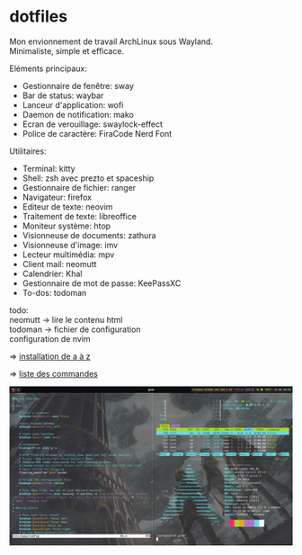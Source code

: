 # dotfiles

Mon envionnement de travail ArchLinux sous Wayland.  
Minimaliste, simple et efficace. 


Eléments principaux:
  
- Gestionnaire de fenêtre: sway
- Bar de status: waybar
- Lanceur d'application: wofi
- Daemon de notification: mako
- Ecran de verouillage: swaylock-effect
- Police de caractère: FiraCode Nerd Font
  
Utilitaires:
  
- Terminal: kitty
- Shell: zsh avec prezto et spaceship
- Gestionnaire de fichier: ranger
- Navigateur: firefox
- Editeur de texte: neovim
- Traitement de texte: libreoffice
- Moniteur système: htop
- Visionneuse de documents: zathura  
- Visionneuse d'image: imv
- Lecteur multimédia: mpv
- Client mail: neomutt
- Calendrier: Khal
- Gestionnaire de mot de passe: KeePassXC
- To-dos: todoman

todo:  
	neomutt -> lire le contenu html  
	todoman -> fichier de configuration   
	configuration de nvim

=> [installation de a à z](installation.txt)

=> [liste des commandes](cheatsheet.txt)

![Screenshot 1](./Images/1.png)
